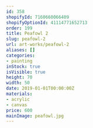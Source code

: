 ```yaml
---
id: 358
shopifyId: 7160660066409
shopifyOptionId: 41114771652713
order: 199
title: Peafowl 2
slug: peafowl-2
url: art-works/peafowl-2
aliases: []
categories:
- painting
inStock: true
isVisible: true
height: 70
width: 50
date: 2019-01-01T00:00:00Z
materials:
- acrylic
- canvas
price: 600
mainImage: peafowl.jpg
---
```

